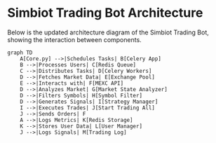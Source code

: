 # Simbiot Trading Bot Architecture

Below is the updated architecture diagram of the Simbiot Trading Bot, showing the interaction between components.

```mermaid
graph TD
    A[Core.py] -->|Schedules Tasks| B[Celery App]
    B -->|Processes Users| C[Redis Queue]
    C -->|Distributes Tasks| D[Celery Workers]
    D -->|Fetches Market Data| E[Exchange Pool]
    E -->|Interacts with| F[MEXC API]
    D -->|Analyzes Market| G[Market State Analyzer]
    D -->|Filters Symbols| H[Symbol Filter]
    D -->|Generates Signals| I[Strategy Manager]
    I -->|Executes Trades| J[Start Trading All]
    J -->|Sends Orders| F
    A -->|Logs Metrics| K[Redis Storage]
    K -->|Stores User Data| L[User Manager]
    J -->|Logs Signals| M[Trading Log]
